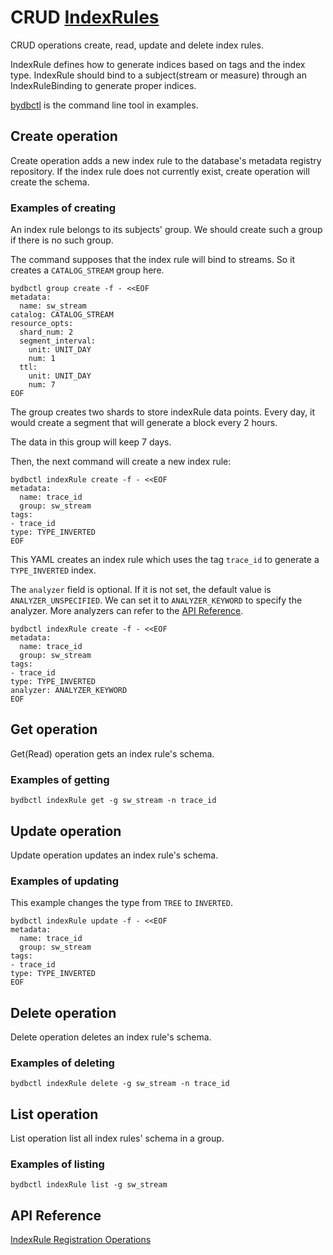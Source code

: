 # CRUD [IndexRules](../../../concept/data-model.md#indexrule--indexrulebinding)

CRUD operations create, read, update and delete index rules.

IndexRule defines how to generate indices based on tags and the index type.
IndexRule should bind to a subject(stream or measure) through an IndexRuleBinding to generate proper indices.

[bydbctl](../bydbctl.md) is the command line tool in examples.

## Create operation

Create operation adds a new index rule to the database's metadata registry repository. If the index rule does not currently exist, create operation will create the schema.

### Examples of creating

An index rule belongs to its subjects' group. We should create such a group if there is no such group.

The command supposes that the index rule will bind to streams. So it creates a `CATALOG_STREAM` group here.

```shell
bydbctl group create -f - <<EOF
metadata:
  name: sw_stream
catalog: CATALOG_STREAM
resource_opts:
  shard_num: 2
  segment_interval:
    unit: UNIT_DAY
    num: 1
  ttl:
    unit: UNIT_DAY
    num: 7
EOF
```

The group creates two shards to store indexRule data points. Every day, it would create a
segment that will generate a block every 2 hours.

The data in this group will keep 7 days.

Then, the next command will create a new index rule:

```shell
bydbctl indexRule create -f - <<EOF
metadata:
  name: trace_id
  group: sw_stream
tags:
- trace_id
type: TYPE_INVERTED
EOF
```

This YAML creates an index rule which uses the tag `trace_id` to generate a `TYPE_INVERTED` index.

The `analyzer` field is optional. If it is not set, the default value is `ANALYZER_UNSPECIFIED`.
We can set it to `ANALYZER_KEYWORD` to specify the analyzer. More analyzers can refer to the [API Reference](../../../api-reference.md#indexruleanalyzer).
```shell
bydbctl indexRule create -f - <<EOF
metadata:
  name: trace_id
  group: sw_stream
tags:
- trace_id
type: TYPE_INVERTED
analyzer: ANALYZER_KEYWORD
EOF
```

## Get operation

Get(Read) operation gets an index rule's schema.

### Examples of getting

```shell
bydbctl indexRule get -g sw_stream -n trace_id
```

## Update operation

Update operation updates an index rule's schema.

### Examples of updating

This example changes the type from `TREE` to `INVERTED`.

```shell
bydbctl indexRule update -f - <<EOF
metadata:
  name: trace_id
  group: sw_stream
tags:
- trace_id
type: TYPE_INVERTED
EOF

```

## Delete operation

Delete operation deletes an index rule's schema.

### Examples of deleting

```shell
bydbctl indexRule delete -g sw_stream -n trace_id
```

## List operation

List operation list all index rules' schema in a group.

### Examples of listing

```shell
bydbctl indexRule list -g sw_stream
```

## API Reference

[IndexRule Registration Operations](../../../api-reference.md#indexruleregistryservice)
